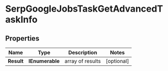# SerpGoogleJobsTaskGetAdvancedTaskInfo


## Properties

| Name | Type | Description | Notes |
|------------ | ------------- | ------------- | -------------|
**Result** | **IEnumerable<SerpGoogleJobsTaskGetAdvancedResultInfo>** | array of results |[optional]|